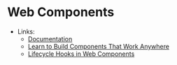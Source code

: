 # Web Components

- Links:
  - [Documentation](https://developer.mozilla.org/en-US/docs/Web/API/Web_components)
  - [Learn to Build Components That Work Anywhere](https://learn-wcs.com/?active-item=why-web-components)
  - [Lifecycle Hooks in Web Components](https://ultimatecourses.com/blog/lifecycle-hooks-in-web-components)

